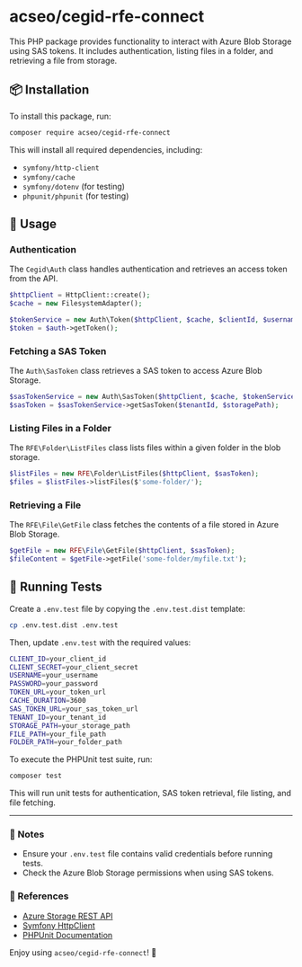 # acseo/cegid-rfe-connect

This PHP package provides functionality to interact with Azure Blob Storage using SAS tokens. It includes authentication, listing files in a folder, and retrieving a file from storage.

## 📦 Installation

To install this package, run:

```sh
composer require acseo/cegid-rfe-connect
```

This will install all required dependencies, including:
- `symfony/http-client`
- `symfony/cache`
- `symfony/dotenv` (for testing)
- `phpunit/phpunit` (for testing)

## 🚀 Usage

### Authentication
The `Cegid\Auth` class handles authentication and retrieves an access token from the API.

```php
$httpClient = HttpClient::create();
$cache = new FilesystemAdapter();

$tokenService = new Auth\Token($httpClient, $cache, $clientId, $username, $password, $tokenUrl, $cacheDuration);
$token = $auth->getToken();
```

### Fetching a SAS Token
The `Auth\SasToken` class retrieves a SAS token to access Azure Blob Storage.

```php
$sasTokenService = new Auth\SasToken($httpClient, $cache, $tokenService, $sasTokenUrl, $cacheDuration);
$sasToken = $sasTokenService->getSasToken($tenantId, $storagePath);
```

### Listing Files in a Folder
The `RFE\Folder\ListFiles` class lists files within a given folder in the blob storage.

```php
$listFiles = new RFE\Folder\ListFiles($httpClient, $sasToken);
$files = $listFiles->listFiles($'some-folder/');
```

### Retrieving a File
The `RFE\File\GetFile` class fetches the contents of a file stored in Azure Blob Storage.

```php
$getFile = new RFE\File\GetFile($httpClient, $sasToken);
$fileContent = $getFile->getFile('some-folder/myfile.txt');
```

## 🧪 Running Tests

Create a `.env.test` file by copying the `.env.test.dist` template:

```sh
cp .env.test.dist .env.test
```

Then, update `.env.test` with the required values:

```sh
CLIENT_ID=your_client_id
CLIENT_SECRET=your_client_secret
USERNAME=your_username
PASSWORD=your_password
TOKEN_URL=your_token_url
CACHE_DURATION=3600
SAS_TOKEN_URL=your_sas_token_url
TENANT_ID=your_tenant_id
STORAGE_PATH=your_storage_path
FILE_PATH=your_file_path
FOLDER_PATH=your_folder_path
```

To execute the PHPUnit test suite, run:

```sh
composer test
```

This will run unit tests for authentication, SAS token retrieval, file listing, and file fetching.

---

### 📌 Notes
- Ensure your `.env.test` file contains valid credentials before running tests.
- Check the Azure Blob Storage permissions when using SAS tokens.

### 🔗 References
- [Azure Storage REST API](https://learn.microsoft.com/en-us/rest/api/storageservices/)
- [Symfony HttpClient](https://symfony.com/doc/current/components/http_client.html)
- [PHPUnit Documentation](https://phpunit.de/)

Enjoy using `acseo/cegid-rfe-connect`! 🚀
